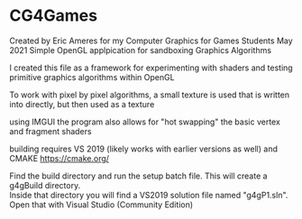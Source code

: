 # CG4Games

Created by Eric Ameres for my Computer Graphics for Games Students May 2021
Simple OpenGL applpication for sandboxing Graphics Algorithms

I created this file as a framework for experimenting with shaders and testing primitive graphics algorithms within OpenGL

To work with pixel by pixel algorithms, a small texture is used that is written into directly, but then used as a texture

using IMGUI the program also allows for "hot swapping" the basic vertex and fragment shaders

building requires VS 2019 (likely works with earlier versions as well) and CMAKE https://cmake.org/

Find the build directory and run the setup batch file.  This will create a g4gBuild directory.  
Inside that directory you will find a VS2019 solution file named "g4gP1.sln". 
Open that with Visual Studio (Community Edition)
